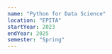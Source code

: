 ```yaml
---
name: "Python for Data Science"
location: "EPITA"
startYear: 2023
endYear: 2025
semester: "Spring"
---
```

